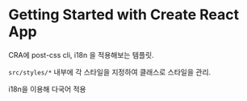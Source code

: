 # Getting Started with Create React App

CRA에 post-css cli, i18n 을 적용해보는 템플릿.

`src/styles/*` 내부에 각 스타일을 지정하여 클래스로 스타일을 관리.

i18n을 이용해 다국어 적용
